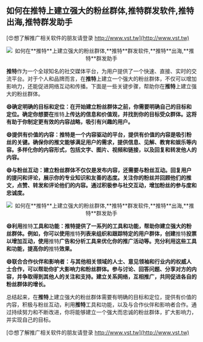 ## **如何在**推特**上建立强大的粉丝群体,**推特**群发软件,**推特**出海,**推特**群发助手**

[😍想了解推广相关软件的朋友请登录 http://www.vst.tw](http://www.vst.tw)

 <center><img src="https://vst.tw/MP4/tuiguang/png/0.png" alt="如何在**推特**上建立强大的粉丝群体,**推特**群发软件,**推特**出海,**推特**群发助手"></center>

**推特**作为一个全球知名的社交媒体平台，为用户提供了一个快速、直接、实时的交流平台。对于个人和品牌而言，在**推特**上建立一个强大的粉丝群体，不仅可以增加影响力，还能促进网络互动和传播。下面是一些关键步骤，帮助你在**推特**上建立强大的粉丝群体。

**😄确定明确的目标和定位：在开始建立粉丝群体之前，你需要明确自己的目标和定位。确定你想要在**推特**上传达的信息和价值观，并找到你的目标受众群体。这将有助于你制定更有效的内容战略，吸引有兴趣的用户。**

**😄提供有价值的内容：**推特**是一个内容驱动的平台，提供有价值的内容是吸引粉丝的关键。确保你的推文能够满足用户的需求，提供信息、见解、教育和娱乐等内容。多样化你的内容形式，包括文字、图片、视频和链接，以及回复和转发他人的内容。**

**😄与粉丝互动：建立粉丝群体不仅仅是发布内容，还需要与粉丝互动。回复用户的提问和评论，展示你的专业知识和友善的态度。关注你的粉丝并回顾他们的推文，点赞、转发和评论他们的内容。通过积极参与社交互动，增加粉丝的参与度和忠诚度。**

 <center><img src="https://vst.tw/MP4/tuiguang/png/3.png" alt="如何在**推特**上建立强大的粉丝群体,**推特**群发软件,**推特**出海,**推特**群发助手"></center>

**😄利用**推特**工具和功能：**推特**提供了一系列的工具和功能，帮助你建立强大的粉丝群体。例如，你可以使用**推特**列表来组织和跟踪特定的用户群体，创建**推特**投票以增加互动，使用**推特**广告和分析工具来优化你的推广活动等。充分利用这些工具和功能，提高你的**推特**效果。**

**😄联合合作伙伴和影响者：与其他相关领域的人士、意见领袖和行业内的权威人士合作，可以帮助你扩大影响力和粉丝群体。参与讨论、回答问题、分享对方的内容，并争取得到其他人的关注和支持。建立关系网络，互相推广，共同促进各自的粉丝群体的增长。**

总结起来，在**推特**上建立强大的粉丝群体需要有明确的目标和定位，提供有价值的内容，积极与粉丝互动，利用**推特**工具和功能，以及与合作伙伴和影响者合作。通过持续努力和不断改进，你将能够建立一个强大而忠诚的粉丝群体，扩大影响力，并实现自己的目标。

[😍想了解推广相关软件的朋友请登录 http://www.vst.tw](http://www.vst.tw)



